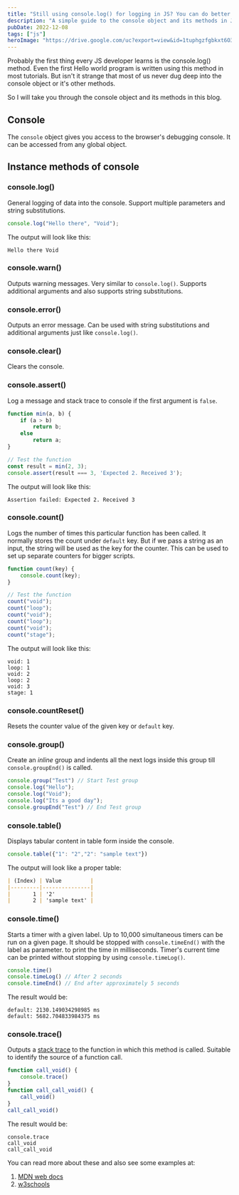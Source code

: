 ```yaml
---
title: "Still using console.log() for logging in JS? You can do better."
description: "A simple guide to the console object and its methods in JS."
pubDate: 2022-12-08
tags: ["js"]
heroImage: "https://drive.google.com/uc?export=view&id=1tuphgzfgbkxt6O30IkyGJHZxr_z1-BIa"
---
```

Probably the first thing every JS developer learns is the console.log() method. 
Even the first Hello world program is written using this method in most 
tutorials. But isn't it strange that most of us never dug deep into the console 
object or it's other methods.

So I will take you through the console object and its methods in this blog.

## Console
The `console` object gives you access to the browser's debugging console. It can 
be accessed from any global object.

## Instance methods of console

### console.log()
General logging of data into the console. Support multiple parameters and string 
substitutions.

```javascript
console.log("Hello there", "Void");
```
The output will look like this:
```
Hello there Void
```

### console.warn()
Outputs warning messages. Very similar to `console.log()`.
Supports additional arguments and also supports string substitutions.

### console.error()
Outputs an error message. Can be used with string substitutions and additional 
arguments just like `console.log()`.

### console.clear()
Clears the console.

### console.assert()
Log a message and stack trace to console if the first argument is `false`.

```javascript
function min(a, b) {
    if (a > b) 
        return b;
    else 
        return a;
}

// Test the function
const result = min(2, 3);
console.assert(result === 3, 'Expected 2. Received 3');
```
The output will look like this:
```
Assertion failed: Expected 2. Received 3
```

### console.count()
Logs the number of times this particular function has been called. It normally 
stores the count under `default` key. But if we pass a string as an input, the 
string will be used as the key for the counter. This can be used to set up 
separate counters for bigger scripts.

```javascript
function count(key) {
    console.count(key);
}

// Test the function
count("void");
count("loop");
count("void");
count("loop");
count("void");
count("stage");
```
The output will look like this:
```
void: 1
loop: 1
void: 2
loop: 2
void: 3
stage: 1
```

### console.countReset()
Resets the counter value of the given key or `default` key.

### console.group()
Create an *inline* group and indents all the next logs inside this group till 
`console.groupEnd()` is called.

```javascript
console.group("Test") // Start Test group
console.log("Hello");
console.log("Void");
console.log("Its a good day");
console.groupEnd("Test") // End Test group
```

### console.table()
Displays tabular content in table form inside the console.

```javascript
console.table({"1": "2","2": "sample text"})
```
The output will look like a proper table:
```markdown
| (Index) | Value         |
|---------|---------------|
|       1 | '2'           |
|       2 | 'sample text' |
```

### console.time()
Starts a timer with a given label. Up to 10,000 simultaneous timers can be run 
on a given page. It should be stopped with `console.timeEnd()` with the label as 
parameter. to print the time in milliseconds. Timer's current time can be printed 
without stopping by using `console.timeLog()`.

```javascript
console.time()
console.timeLog() // After 2 seconds
console.timeEnd() // End after approximately 5 seconds
```
 The result would be:
 ```
default: 2130.149034298985 ms
default: 5682.704833984375 ms
 ```

### console.trace()
Outputs a [stack trace](https://developer.mozilla.org/en-US/docs/Web/API/console#stack_traces) 
to the function in which this method is called. Suitable to identify the source 
of a function call.

```javascript
function call_void() {
    console.trace()
}
function call_call_void() {
    call_void()
}
call_call_void()
```
 The result would be:
 ```
console.trace
call_void
call_call_void
 ```

You can read more about these and also see some examples at:
1. [MDN web docs](https://developer.mozilla.org/en-US/docs/Web/API/console#examples)
2. [w3schools](https://www.w3schools.com/jsref/obj_console.asp)
